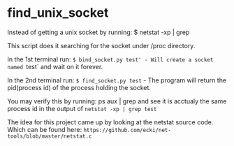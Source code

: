 # find_unix_socket
Instead of getting a unix socket by running:
$ netstat -xp | grep <socket name>

This script does it searching for the socket under /proc directory. 

In the 1st terminal run:
`$ bind_socket.py test' - Will create a socket named `test` and wait on it forever.

In the 2nd terminal run:
`$ find_socket.py test` - The program will return the pid(process id) of the process holding the socket. 

You may verify this by running:
ps aux | grep <pid> and see it is acctualy the same process id in the output of `netstat -xp | grep test`


The idea for this project came up by looking at the netstat source code. Which can be found here: `https://github.com/ecki/net-tools/blob/master/netstat.c`
